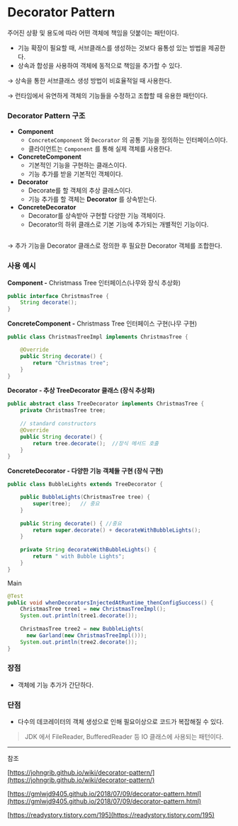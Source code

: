 # Decorator Pattern

주어진 상황 및 용도에 따라 어떤 객체에 책임을 덧붙이는 패턴이다.

- 기능 확장이 필요할 때, 서브클래스를 생성하는 것보다 융통성 있는 방법을 제공한다.
- 상속과 합성을 사용하여 객체에 동적으로 책임을 추가할 수 있다.

→ 상속을 통한 서브클래스 생성 방법이 비효율적일 때 사용한다.

→ 런타임에서 유연하게 객체의 기능들을 수정하고 조합할 때 유용한 패턴이다.

### Decorator Pattern 구조

- **Component**
    - `ConcreteComponent` 와 `Decorator` 의 공통 기능을 정의하는 인터페이스이다.
    - 클라이언트는 `Component` 를 통해 실제 객체를 사용한다.
- **ConcreteComponent**
    - 기본적인 기능을 구현하는 클래스이다.
    - 기능 추가를 받을 기본적인 객체이다.
- **Decorator**
    - Decorate를 할 객체의 추상 클래스이다.
    - 기능 추가를 할 객체는 **Decorator** 를 상속받는다.
- **ConcreteDecorator**
    - Decorator를 상속받아 구현할 다양한 기능 객체이다.
    - Decorator의 하위 클래스로 기본 기능에 추가되는 개별적인 기능이다.

<img src=" ">

→ 추가 기능을 Decorator 클래스로 정의한 후 필요한 Decorator 객체를 조합한다.

### 사용 예시

**Component -** Christmass Tree 인터페이스(나무와 장식 추상화) 

```java
public interface ChristmasTree {
    String decorate();
}
```

**ConcreteComponent -** Christmass Tree 인터페이스 구현(나무 구현)

```java
public class ChristmasTreeImpl implements ChristmasTree {

    @Override
    public String decorate() {
        return "Christmas tree";
    }
}
```

**Decorator - 추상 TreeDecorator 클래스 (장식 추상화)**

```java
public abstract class TreeDecorator implements ChristmasTree {
    private ChristmasTree tree;
    
    // standard constructors
    @Override
    public String decorate() {
        return tree.decorate();  //장식 메서드 호출
    }
}
```

 

**ConcreteDecorator - 다양한 기능 객체들 구현 (장식 구현)**

```java
public class BubbleLights extends TreeDecorator {

    public BubbleLights(ChristmasTree tree) {
        super(tree);   // 중요
    }
    
    public String decorate() { //중요
        return super.decorate() + decorateWithBubbleLights();
    }
    
    private String decorateWithBubbleLights() {
        return " with Bubble Lights";
    }
}
```

Main

```java
@Test
public void whenDecoratorsInjectedAtRuntime_thenConfigSuccess() {
    ChristmasTree tree1 = new ChristmasTreeImpl();
    System.out.println(tree1.decorate());
     
    ChristmasTree tree2 = new BubbleLights(
      new Garland(new ChristmasTreeImpl()));
    System.out.println(tree2.decorate());
}
```

### 장점

- 객체에 기능 추가가 간단하다.

### 단점

- 다수의 데코레이터의 객체 생성으로 인해 필요이상으로 코드가 복잡해질 수 있다.

> JDK 에서 FileReader, BufferedReader 등 IO 클래스에 사용되는 패턴이다.

---

참조

[https://johngrib.github.io/wiki/decorator-pattern/](https://johngrib.github.io/wiki/decorator-pattern/)

[https://gmlwjd9405.github.io/2018/07/09/decorator-pattern.html](https://gmlwjd9405.github.io/2018/07/09/decorator-pattern.html)

[https://readystory.tistory.com/195](https://readystory.tistory.com/195)
